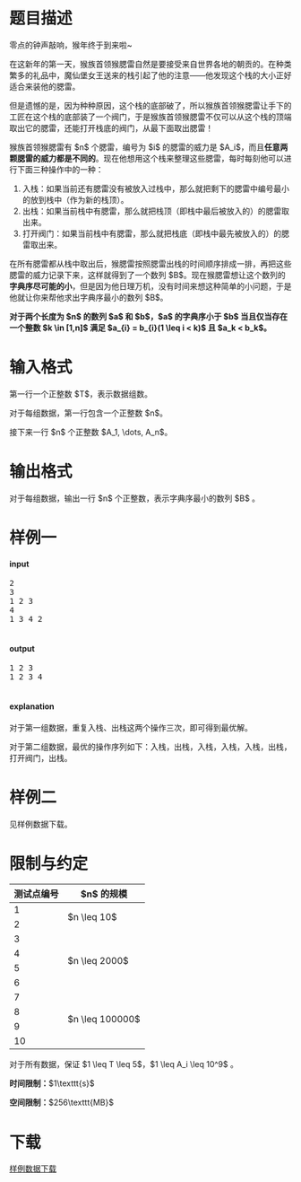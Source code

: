 # 题目描述

<p>零点的钟声敲响，猴年终于到来啦~</p>
<p>在这新年的第一天，猴族首领猴腮雷自然是要接受来自世界各地的朝贡的。在种类繁多的礼品中，魔仙堡女王送来的栈引起了他的注意——他发现这个栈的大小正好适合来装他的腮雷。</p>
<p>但是遗憾的是，因为种种原因，这个栈的底部破了，所以猴族首领猴腮雷让手下的工匠在这个栈的底部装了一个阀门，于是猴族首领猴腮雷不仅可以从这个栈的顶端取出它的腮雷，还能打开栈底的阀门，从最下面取出腮雷！</p>
<p>猴族首领猴腮雷有 $n$ 个腮雷，编号为 $i$ 的腮雷的威力是 $A_i$，而且<strong>任意两颗腮雷的威力都是不同的</strong>。现在他想用这个栈来整理这些腮雷，每时每刻他可以进行下面三种操作中的一种：</p>
<ol><li>入栈：如果当前还有腮雷没有被放入过栈中，那么就把剩下的腮雷中编号最小的放到栈中（作为新的栈顶）。</li>
<li>出栈：如果当前栈中有腮雷，那么就把栈顶（即栈中最后被放入的）的腮雷取出来。</li>
<li>打开阀门：如果当前栈中有腮雷，那么就把栈底（即栈中最先被放入的）的腮雷取出来。</li>
</ol><p>在所有腮雷都从栈中取出后，猴腮雷按照腮雷出栈的时间顺序排成一排，再把这些腮雷的威力记录下来，这样就得到了一个数列 $B$。现在猴腮雷想让这个数列的<strong>字典序尽可能的小</strong>，但是因为他日理万机，没有时间来想这种简单的小问题，于是他就让你来帮他求出字典序最小的数列 $B$。</p>
<p><strong>对于两个长度为 $n$ 的数列 $a$ 和 $b$，$a$ 的字典序小于 $b$ 当且仅当存在一个整数 $k \in [1,n]$ 满足 $a_{i} = b_{i}(1 \leq i &lt; k)$ 且 $a_k &lt; b_k$。</strong></p>

# 输入格式


<p>第一行一个正整数 $T$，表示数据组数。</p>
<p>对于每组数据，第一行包含一个正整数 $n$。</p>
<p>接下来一行 $n$ 个正整数 $A_1, \dots, A_n$。</p>

# 输出格式


<p>对于每组数据，输出一行 $n$ 个正整数，表示字典序最小的数列 $B$ 。</p>

# 样例一


<h4>input</h4>
<pre>2
3
1 2 3
4
1 3 4 2

</pre>

<h4>output</h4>
<pre>1 2 3
1 2 3 4

</pre>

<h4>explanation</h4>
<p>对于第一组数据，重复入栈、出栈这两个操作三次，即可得到最优解。</p>
<p>对于第二组数据，最优的操作序列如下：入栈，出栈，入栈，入栈，入栈，出栈，打开阀门，出栈。</p>

# 样例二


<p>见样例数据下载。</p>

# 限制与约定


<div class="table-responsive">
    <table class="table table-bordered table-text-center table-vertical-middle"><thead><tr><th>测试点编号</th><th>$n$ 的规模</th></tr></thead><tbody><tr><td>1</td><td rowspan="2">$n \leq 10$</td></tr><tr><td>2</td></tr><tr><td>3</td><td rowspan="4">$n \leq 2000$</td></tr><tr><td>4</td></tr><tr><td>5</td></tr><tr><td>6</td></tr><tr><td>7</td><td rowspan="4">$n \leq 100000$</td></tr><tr><td>8</td></tr><tr><td>9</td></tr><tr><td>10</td></tr></tbody></table></div>

<p>对于所有数据，保证 $1 \leq T \leq 5$，$1 \leq A_i \leq 10^9$ 。</p>
<p><strong>时间限制：</strong>$1\texttt{s}$</p>
<p><strong>空间限制：</strong>$256\texttt{MB}$</p>

# 下载


<p><a href="/download.php?type=problem&amp;id=174">样例数据下载</a></p>
